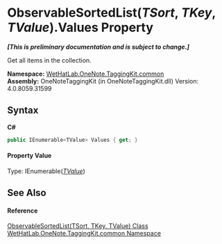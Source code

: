 # ObservableSortedList(*TSort*, *TKey*, *TValue*).Values Property 
 _**\[This is preliminary documentation and is subject to change.\]**_

Get all items in the collection.

**Namespace:**&nbsp;<a href="bcdbab9c-63d1-48a4-6937-af53fb8d9a55">WetHatLab.OneNote.TaggingKit.common</a><br />**Assembly:**&nbsp;OneNoteTaggingKit (in OneNoteTaggingKit.dll) Version: 4.0.8059.31599

## Syntax

**C#**<br />
``` C#
public IEnumerable<TValue> Values { get; }
```


#### Property Value
Type: IEnumerable(<a href="89870249-f56d-ac32-0b8d-d26e5712ecac">*TValue*</a>)

## See Also


#### Reference
<a href="89870249-f56d-ac32-0b8d-d26e5712ecac">ObservableSortedList(TSort, TKey, TValue) Class</a><br /><a href="bcdbab9c-63d1-48a4-6937-af53fb8d9a55">WetHatLab.OneNote.TaggingKit.common Namespace</a><br />